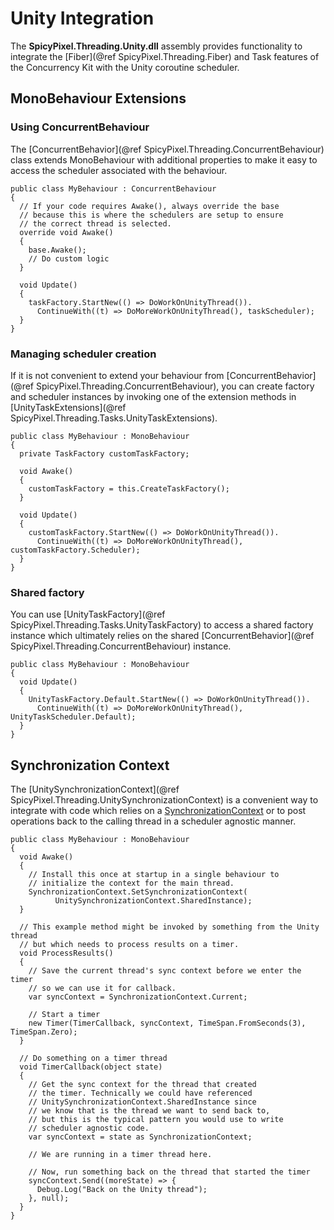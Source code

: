Unity Integration
=================
The **SpicyPixel.Threading.Unity.dll** assembly provides functionality to integrate the [Fiber](@ref SpicyPixel.Threading.Fiber) and Task features of the Concurrency Kit with the Unity coroutine scheduler.

MonoBehaviour Extensions
------------------------

### Using ConcurrentBehaviour
The [ConcurrentBehavior](@ref SpicyPixel.Threading.ConcurrentBehaviour) class extends MonoBehaviour with additional properties to make it easy to access the scheduler associated with the behaviour.

```{.cs}
public class MyBehaviour : ConcurrentBehaviour
{
  // If your code requires Awake(), always override the base
  // because this is where the schedulers are setup to ensure
  // the correct thread is selected.
  override void Awake()
  {
    base.Awake();
    // Do custom logic
  }
  
  void Update()
  {
    taskFactory.StartNew(() => DoWorkOnUnityThread()).
      ContinueWith((t) => DoMoreWorkOnUnityThread(), taskScheduler);
  }
}
```

### Managing scheduler creation
If it is not convenient to extend your behaviour from [ConcurrentBehavior](@ref SpicyPixel.Threading.ConcurrentBehaviour), you can create factory and scheduler instances by invoking one of the extension methods in [UnityTaskExtensions](@ref SpicyPixel.Threading.Tasks.UnityTaskExtensions).

```{.cs}
public class MyBehaviour : MonoBehaviour
{
  private TaskFactory customTaskFactory;
  
  void Awake()
  {
    customTaskFactory = this.CreateTaskFactory();
  }
  
  void Update()
  {
    customTaskFactory.StartNew(() => DoWorkOnUnityThread()).
      ContinueWith((t) => DoMoreWorkOnUnityThread(), customTaskFactory.Scheduler);
  }
}
```

### Shared factory
You can use [UnityTaskFactory](@ref SpicyPixel.Threading.Tasks.UnityTaskFactory) to access a shared factory instance which ultimately relies on the shared [ConcurrentBehavior](@ref SpicyPixel.Threading.ConcurrentBehaviour) instance.

```{.cs}
public class MyBehaviour : MonoBehaviour
{
  void Update()
  {
    UnityTaskFactory.Default.StartNew(() => DoWorkOnUnityThread()).
      ContinueWith((t) => DoMoreWorkOnUnityThread(), UnityTaskScheduler.Default);
  }
}
```

Synchronization Context
-----------------------
The [UnitySynchronizationContext](@ref SpicyPixel.Threading.UnitySynchronizationContext) is a convenient way to integrate with code which relies on a [SynchronizationContext](https://msdn.microsoft.com/en-us/library/system.threading.synchronizationcontext(v=vs.110).aspx) or to post operations back to the calling thread in a scheduler agnostic manner.

```{.cs}
public class MyBehaviour : MonoBehaviour
{
  void Awake()
  {
    // Install this once at startup in a single behaviour to
    // initialize the context for the main thread.
    SynchronizationContext.SetSynchronizationContext(
		  UnitySynchronizationContext.SharedInstance);
  }
  
  // This example method might be invoked by something from the Unity thread
  // but which needs to process results on a timer.
  void ProcessResults()
  {
    // Save the current thread's sync context before we enter the timer
    // so we can use it for callback.
    var syncContext = SynchronizationContext.Current;
    
    // Start a timer
    new Timer(TimerCallback, syncContext, TimeSpan.FromSeconds(3), TimeSpan.Zero);
  }
  
  // Do something on a timer thread
  void TimerCallback(object state)
  {
    // Get the sync context for the thread that created
    // the timer. Technically we could have referenced
    // UnitySynchronizationContext.SharedInstance since
    // we know that is the thread we want to send back to,
    // but this is the typical pattern you would use to write
    // scheduler agnostic code.
    var syncContext = state as SynchronizationContext;
   
    // We are running in a timer thread here.
    
    // Now, run something back on the thread that started the timer
    syncContext.Send((moreState) => {
      Debug.Log("Back on the Unity thread");
    }, null);
  }
}
```

